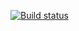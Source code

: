 [![Build status](https://ci.appveyor.com/api/projects/status/a0lm1nqis3sfp1sp?svg=true)](https://ci.appveyor.com/project/OlgaUsh89/bdd)